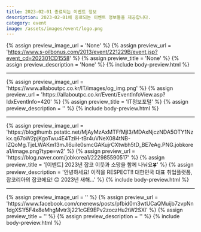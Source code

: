 ```yaml
---
title: 2023-02-01 종료되는 이벤트 정보
description: 2023-02-01에 종료되는 이벤트 정보들을 제공합니다.
category: event
image: /assets/images/event/logo.png
---
```

{% assign preview_image_url = 'None' %}
{% assign preview_url = 'https://www.s-oilbonus.com/2013/event/221229B/event.jsp?event_cd=202301CD1558' %}
{% assign preview_title = 'None' %}
{% assign preview_description = 'None' %}
{% include body-preview.html %}
<hr>{% assign preview_image_url = 'https://www.allaboutpc.co.kr/IT/images/og_img.png' %}
{% assign preview_url = 'https://allaboutpc.co.kr/Event/EventInfoView.asp?IdxEventInfo=420' %}
{% assign preview_title = 'IT정보포털' %}
{% assign preview_description = '' %}
{% include body-preview.html %}
<hr>{% assign preview_image_url = 'https://blogthumb.pstatic.net/MjAyMzAxMTFfMjI3/MDAxNjczNDA5OTY1Nzkx.q67oW2pjKgoTwu4E4TziH-tBr4uVNeX084tNB-lZQoMg.TjeLWAKm13mJl6uile0smcGAKujrCXtwbh5tD_BE7eAg.PNG.jobkorea1/image.png?type=w2' %}
{% assign preview_url = 'https://blog.naver.com/jobkorea1/222985590517' %}
{% assign preview_title = '[이벤트] 2023년 잡코 이웃과 소망을 함께 나눠요🍀' %}
{% assign preview_description = '안녕하세요! 이직을 RESPECT!! 대한민국 대표 취업플랫폼, 잡코리아의 잡코에요! 😊 2023년 새해...' %}
{% include body-preview.html %}
<hr>{% assign preview_image_url = '' %}
{% assign preview_url = 'https://www.facebook.com/cnenews/posts/pfbid0m3wtUCaQMuijb7zvpNn1dgXS1f5F4x8eMhgMvtr3j221cGE9EPv2zoczHu2tW2SXl' %}
{% assign preview_title = '' %}
{% assign preview_description = '' %}
{% include body-preview.html %}